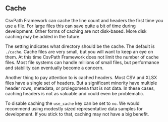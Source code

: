## Cache

CsvPath Framework can cache the line count and headers the first time you use a file. For large files this can save quite a bit of time during development. Other forms of caching are not disk-based. More disk caching may be added in the future.

The setting indicates what directory should be the cache. The default is `./cache`. Cache files are very small, but you will want to keep an eye on them. At this time CsvPath Framework does not limit the number of cache files. Most file systems can handle millions of small files, but performance and stability can eventually become a concern.

Another thing to pay attention to is cached headers. Most CSV and XLSX files have a single set of headers. But a significant minority have multiple header rows, metadata, or prolegomena that is not data. In these cases, caching headers is not as valuable and could even be problematic.

To disable caching the `use_cache` key can be set to `no`. We would recommend using modestly sized representative data samples for development. If you stick to that, caching may not have a big benefit.

